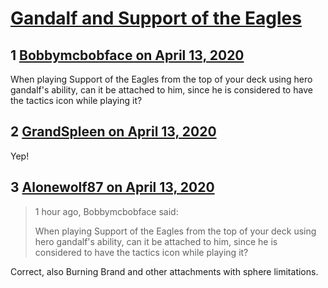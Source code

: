 # [Gandalf and Support of the Eagles](https://community.fantasyflightgames.com/topic/307667-gandalf-and-support-of-the-eagles/)

## 1 [Bobbymcbobface on April 13, 2020](https://community.fantasyflightgames.com/topic/307667-gandalf-and-support-of-the-eagles/?do=findComment&comment=3927036)

When playing Support of the Eagles from the top of your deck using hero gandalf's ability, can it be attached to him, since he is considered to have the tactics icon while playing it?

## 2 [GrandSpleen on April 13, 2020](https://community.fantasyflightgames.com/topic/307667-gandalf-and-support-of-the-eagles/?do=findComment&comment=3927041)

Yep!

## 3 [Alonewolf87 on April 13, 2020](https://community.fantasyflightgames.com/topic/307667-gandalf-and-support-of-the-eagles/?do=findComment&comment=3927061)

> 1 hour ago, Bobbymcbobface said:
> 
> When playing Support of the Eagles from the top of your deck using hero gandalf's ability, can it be attached to him, since he is considered to have the tactics icon while playing it?

Correct, also Burning Brand and other attachments with sphere limitations.

